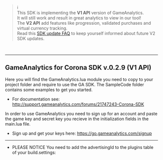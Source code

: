 > :information_source:<br>
> This SDK is implementing the **V1 API** version of GameAnalytics.<br>
> It will still work and result in great analytics to view in our tool!<br>
> The **V2 API** add features like progression, validated purchases and virtual currency tracking.<br>
> Read this [SDK update FAQ](http://www.gameanalytics.com/docs/sdk-update-faq/) to keep yourself informed about future V2 SDK updates.

<br>

---------------------------------------------------------------------------------
GameAnalytics for Corona SDK v.0.2.9 (V1 API)
---------------------------------------------------------------------------------

Here you will find the GameAnalytics.lua module you need to copy to your project folder and require to use the GA SDK.
The SampleCode folder contains some examples to get you started.

- For documentation see:  http://support.gameanalytics.com/forums/21747243-Corona-SDK

In order to use GameAnalytics you need to sign up for an account and paste the game
key and secret key you recieve in the initialization fields in the main.lua file.

- Sign up and get your keys here: https://go.gameanalytics.com/signup

---------------------------------------------------------------------------------

- PLEASE NOTICE
You need to add the advertisingId to the plugins table of your build.settings:

